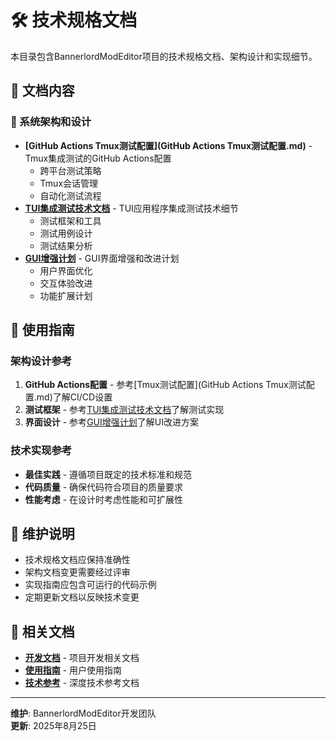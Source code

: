 # 🛠️ 技术规格文档

本目录包含BannerlordModEditor项目的技术规格文档、架构设计和实现细节。

## 📁 文档内容

### 🔧 系统架构和设计
- **[GitHub Actions Tmux测试配置](GitHub Actions Tmux测试配置.md)** - Tmux集成测试的GitHub Actions配置
  - 跨平台测试策略
  - Tmux会话管理
  - 自动化测试流程
- **[TUI集成测试技术文档](TUI集成测试技术文档.md)** - TUI应用程序集成测试技术细节
  - 测试框架和工具
  - 测试用例设计
  - 测试结果分析
- **[GUI增强计划](GUI增强计划.md)** - GUI界面增强和改进计划
  - 用户界面优化
  - 交互体验改进
  - 功能扩展计划

## 🎯 使用指南

### 架构设计参考
1. **GitHub Actions配置** - 参考[Tmux测试配置](GitHub Actions Tmux测试配置.md)了解CI/CD设置
2. **测试框架** - 参考[TUI集成测试技术文档](TUI集成测试技术文档.md)了解测试实现
3. **界面设计** - 参考[GUI增强计划](GUI增强计划.md)了解UI改进方案

### 技术实现参考
- **最佳实践** - 遵循项目既定的技术标准和规范
- **代码质量** - 确保代码符合项目的质量要求
- **性能考虑** - 在设计时考虑性能和可扩展性

## 📝 维护说明

- 技术规格文档应保持准确性
- 架构文档变更需要经过评审
- 实现指南应包含可运行的代码示例
- 定期更新文档以反映技术变更

## 🔗 相关文档

- **[开发文档](../development/README.md)** - 项目开发相关文档
- **[使用指南](../../guides/)** - 用户使用指南
- **[技术参考](../../reference/)** - 深度技术参考文档

---

**维护**: BannerlordModEditor开发团队  
**更新**: 2025年8月25日